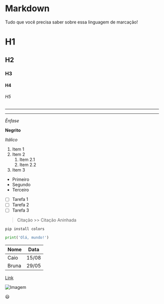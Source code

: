 # Markdown

Tudo que você precisa saber sobre essa linguagem de marcação!

<!-- Headings -->

# H1
## H2
### H3
#### H4
###### H5

<!-- Dividers -->
---
***

<!-- Enfase -->
*Ênfase*

<!-- Negrito -->
**Negrito**

<!-- Itálico -->
_Itálico_

<!-- Listas -->
1. Item 1
2. Item 2
    1. Item 2.1
    2. Item 2.2
3. Item 3
   
- Primeiro
- Segundo 
- Terceiro

- [ ] Tarefa 1
- [ ] Tarefa 2
- [ ] Tarefa 3

<!-- Citações -->
> Citação
    >> Citação Aninhada

<!-- Inline Code -->
`pip install colors`

<!-- Code Block -->
```python
print('Olá, mundo!')
```

<!-- Tabela -->
| Nome | Data |
| ---- | ---- |
| Caio | 15/08 |
| Bruna | 29/05 |

<!-- Link -->
[Link](https://caioagralemos.com "Website")

<!-- Imagem -->
![Imagem](https://icones.pro/wp-content/uploads/2021/04/icone-noire-noir.png)

<!-- Emoji -->
:smiley: